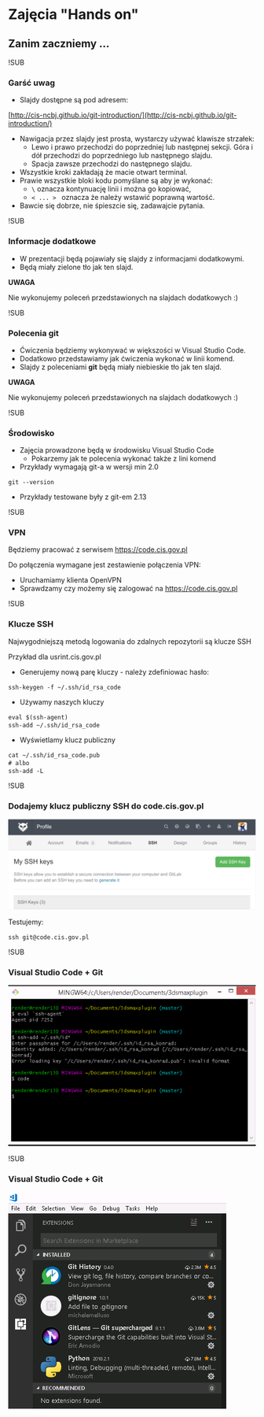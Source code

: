 # Zajęcia "Hands on"
## Zanim zaczniemy ...

!SUB
### Garść uwag
* Slajdy dostępne są pod adresem:

 [http://cis-ncbj.github.io/git-introduction/](http://cis-ncbj.github.io/git-introduction/)
* Nawigacja przez slajdy jest prosta, wystarczy używać klawisze strzałek:
  * Lewo i prawo przechodzi do poprzedniej lub następnej sekcji. Góra i dół przechodzi do poprzedniego lub następnego slajdu.
  * Spacja zawsze przechodzi do następnego slajdu.
* Wszystkie kroki zakładają że macie otwart terminal.
* Prawie wszystkie bloki kodu pomyślane są aby je wykonać:
  *  `\` oznacza kontynuację linii i można go kopiować,
  * `< ... > ` oznacza że należy wstawić poprawną wartość.
* Bawcie się dobrze, nie śpieszcie się, zadawajcie pytania.

!SUB
### Informacje dodatkowe
<!-- .slide: data-background="#c6e0a3" data-transition="fade" -->

* W prezentacji będą pojawiały się slajdy z informacjami dodatkowymi.
* Będą miały zielone tło jak ten slajd.

**UWAGA**

Nie wykonujemy poleceń przedstawionych na slajdach dodatkowych :)

!SUB
### Polecenia git
<!-- .slide: data-background="#bed3f4" data-transition="fade" -->

* Ćwiczenia będziemy wykonywać w większości w Visual Studio Code.
* Dodatkowo przedstawiamy jak ćwiczenia wykonać w linii komend.
* Slajdy z poleceniami **git** będą miały niebieskie tło jak ten slajd.

**UWAGA**

Nie wykonujemy poleceń przedstawionych na slajdach dodatkowych :)

!SUB
### Środowisko

* Zajęcia prowadzone będą w środowisku Visual Studio Code
  * Pokarzemy jak te polecenia wykonać także z lini komend
* Przykłady wymagają git-a w wersji min 2.0

```
git --version
```

* Przykłady testowane były z git-em 2.13

!SUB
### VPN

Będziemy pracować z serwisem https://code.cis.gov.pl

Do połączenia wymagane jest zestawienie połączenia VPN:
* Uruchamiamy klienta OpenVPN
* Sprawdzamy czy możemy się zalogować na https://code.cis.gov.pl

!SUB
### Klucze SSH

Najwygodniejszą metodą logowania do zdalnych repozytorii są klucze SSH

Przykład dla usrint.cis.gov.pl

* Generujemy nową parę kluczy - należy zdefiniowac hasło:
```
ssh-keygen -f ~/.ssh/id_rsa_code
```

* Używamy naszych kluczy
```
eval $(ssh-agent)
ssh-add ~/.ssh/id_rsa_code
```

* Wyświetlamy klucz publiczny
```
cat ~/.ssh/id_rsa_code.pub
# albo
ssh-add -L
```

!SUB
### Dodajemy klucz publiczny SSH do code.cis.gov.pl

![ssh](images/ssh.png)

Testujemy:
```
ssh git@code.cis.gov.pl
```

!SUB
### Visual Studio Code + Git

![VSC start](images/vsc-start.png)

!SUB
### Visual Studio Code + Git

![VSC git extensions](images/vsc-plugins.png)
